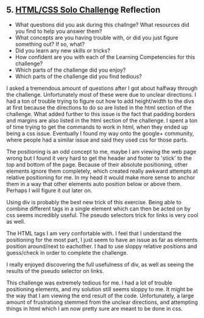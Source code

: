 ## 5. [HTML/CSS Solo Challenge](5_HTML_CSS_solo_challenge/readme.md) Reflection

* What questions did you ask during this challnge? What resources did you find to help you answer them?  
* What concepts are you having trouble with, or did you just figure something out? If so, what?  
* Did you learn any new skills or tricks?
* How confident are you with each of the Learning Competencies for this challenge? 
* Which parts of the challenge did you enjoy?
* Which parts of the challenge did you find tedious?

I asked a tremendous amount of questions after I got about halfway through the challenge.  Unfortunately most of these were due to unclear directions.  I had a ton of trouble trying to figure out how to add height/width to the divs at first because the directions to do so are listed in the html section of the challenge.  What added further to this issue is the fact that padding borders and margins are also listed in the html section of the challenge.  I spent a ton of time trying to get the commands to work in html, when they ended up being a css issue.  Eventually I found my way onto the google+ community, where people had a similar issue and said they used css for those parts.

The positioning is an odd concept to me, maybe I am viewing the web page wrong but I found it very hard to get the header and footer to 'stick' to the top and bottom of the page.  Because of their absolute positioning, other elements ignore them completely, which created really awkward attempts at relative positioning for me.  In my head it would make more sense to anchor them in a way that other elements auto position below or above them.  Perhaps I will figure it out later on.

Using div is probably the best new trick of this exercise.  Being able to combine different tags in a single element which can then be acted on by css seems incredibly useful.  The pseudo selectors trick for links is very cool as well.

The HTML tags I am very confortable with.  I feel that I understand the positioning for the most part, I just seem to have an issue as far as elements position around/next to eachother.  I had to use sloppy relative positions and guess/check in order to complete the challenge.

I really enjoyed discovering the full usefulness of div, as well as seeing the results of the pseudo selector on links.

This challenge was extremely tedious for me.  I had a lot of trouble positioning elements, and my solution still seems sloppy to me.  It might be the way that I am viewing the end result of the code.  Unfortunately, a large amount of frustrationg stemmed from the unclear directions, and attempting things in html which I am now pretty sure are meant to be done in css.